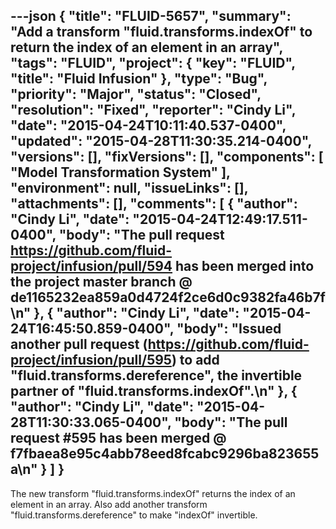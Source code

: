 ---json
{
  "title": "FLUID-5657",
  "summary": "Add a transform \"fluid.transforms.indexOf\" to return the index of an element in an array",
  "tags": "FLUID",
  "project": {
    "key": "FLUID",
    "title": "Fluid Infusion"
  },
  "type": "Bug",
  "priority": "Major",
  "status": "Closed",
  "resolution": "Fixed",
  "reporter": "Cindy Li",
  "date": "2015-04-24T10:11:40.537-0400",
  "updated": "2015-04-28T11:30:35.214-0400",
  "versions": [],
  "fixVersions": [],
  "components": [
    "Model Transformation System"
  ],
  "environment": null,
  "issueLinks": [],
  "attachments": [],
  "comments": [
    {
      "author": "Cindy Li",
      "date": "2015-04-24T12:49:17.511-0400",
      "body": "The pull request <https://github.com/fluid-project/infusion/pull/594> has been merged into the project master branch @ de1165232ea859a0d4724f2ce6d0c9382fa46b7f\n"
    },
    {
      "author": "Cindy Li",
      "date": "2015-04-24T16:45:50.859-0400",
      "body": "Issued another pull request (<https://github.com/fluid-project/infusion/pull/595>) to add \"fluid.transforms.dereference\", the invertible partner of \"fluid.transforms.indexOf\".\n"
    },
    {
      "author": "Cindy Li",
      "date": "2015-04-28T11:30:33.065-0400",
      "body": "The pull request #595 has been merged @ f7fbaea8e95c4abb78eed8fcabc9296ba823655a\n"
    }
  ]
}
---
The new transform "fluid.transforms.indexOf" returns the index of an element in an array. Also add another transform "fluid.transforms.dereference" to make "indexOf" invertible.

        